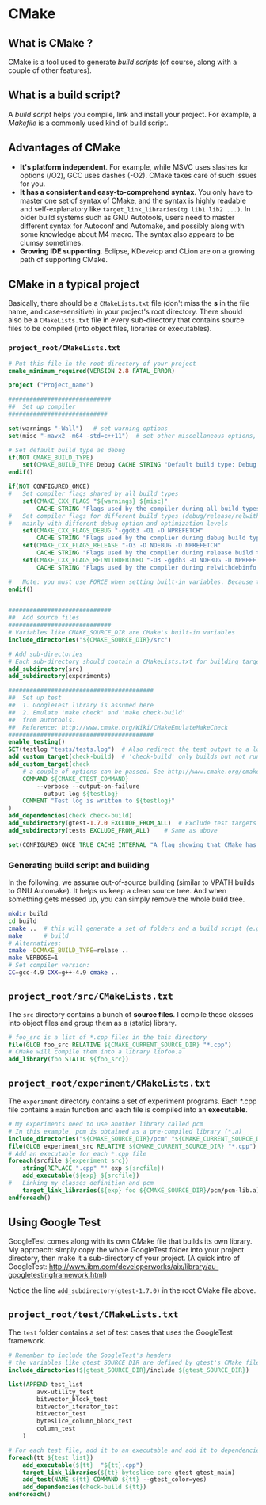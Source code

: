 # CMake

## What is CMake ?

CMake is a tool used to generate *build scripts* (of course, along with a couple of other features).

## What is a build script?

A *build script* helps you compile, link and install your project.
For example, a *Makefile* is a commonly used kind of build script.

## Advantages of CMake

+ **It's platform independent**. For example, while MSVC uses slashes for options (/O2), GCC uses dashes (-O2). CMake takes care of such issues for you.
+ **It has a consistent and easy-to-comprehend syntax**. You only have to master one set of syntax of CMake, and the syntax is highly readable and self-explanatory like `target_link_libraries(tg lib1 lib2 ...)`. In older build systems such as GNU Autotools, users need to master different syntax for Autoconf and Automake, and possibly along with some knowledge about M4 macro. The syntax also appears to be clumsy sometimes.
+ **Growing IDE supporting**. Eclipse, KDevelop and CLion are on a growing path of supporting CMake.

## CMake in a typical project

Basically, there should be a `CMakeLists.txt` file (don't miss the **s** in the file name, and case-sensitive) 
in your project's root directory.
There should also be a `CMakeLists.txt` file in every sub-directory 
that contains source files to be compiled
(into object files, libraries or executables).

### `project_root/CMakeLists.txt`

```cmake
# Put this file in the root directory of your project
cmake_minimum_required(VERSION 2.8 FATAL_ERROR)

project ("Project_name")

#############################
##  Set up compiler
############################

set(warnings "-Wall")   # set warning options
set(misc "-mavx2 -m64 -std=c++11")  # set other miscellaneous options, e.g., architecture extension, language standard ...

# Set default build type as debug
if(NOT CMAKE_BUILD_TYPE)
    set(CMAKE_BUILD_TYPE Debug CACHE STRING "Default build type: Debug." FORCE)
endif()

if(NOT CONFIGURED_ONCE)
#   Set compiler flags shared by all build types
    set(CMAKE_CXX_FLAGS "${warnings} ${misc}"
        CACHE STRING "Flags used by the compiler during all build types." FORCE)
#   Set compiler flags for different build types (debug/release/relwithdebinfo)
#   mainly with different debug option and optimization levels
    set(CMAKE_CXX_FLAGS_DEBUG "-ggdb3 -O1 -D NPREFETCH" 
        CACHE STRING "Flags used by the complier during debug build type." FORCE)
    set(CMAKE_CXX_FLAGS_RELEASE "-O3 -D NDEBUG -D NPREFETCH" 
        CACHE STRING "Flags used by the compiler during release build type." FORCE)
    set(CMAKE_CXX_FLAGS_RELWITHDEBINFO "-O3 -ggdb3 -D NDEBUG -D NPREFETCH" 
        CACHE STRING "Flags used by the compiler during relwithdebinfo." FORCE)

#   Note: you must use FORCE when setting built-in variables. Because they exist in cache even before the first configuration.
endif()


#############################
##  Add source files
#############################
# Variables like CMAKE_SOURCE_DIR are CMake's built-in variables
include_directories("${CMAKE_SOURCE_DIR}/src")

# Add sub-directories
# Each sub-directory should contain a CMakeLists.txt for building targets in that directory
add_subdirectory(src)
add_subdirectory(experiments)

#########################################
##  Set up test 
##  1. GoogleTest library is assumed here
##  2. Emulate 'make check' and 'make check-build'
##  from autotools. 
##  Reference: http://www.cmake.org/Wiki/CMakeEmulateMakeCheck
#########################################
enable_testing()
SET(testlog "tests/tests.log")  # Also redirect the test output to a log file
add_custom_target(check-build)  # 'check-build' only builds but not runs the tests.
add_custom_target(check 
    # a couple of options can be passed. See http://www.cmake.org/cmake/help/v2.8.8/ctest.html
    COMMAND ${CMAKE_CTEST_COMMAND}  
        --verbose --output-on-failure 
        --output-log ${testlog}
    COMMENT "Test log is written to ${testlog}"
)
add_dependencies(check check-build)
add_subdirectory(gtest-1.7.0 EXCLUDE_FROM_ALL)  # Exclude test targets from ALL
add_subdirectory(tests EXCLUDE_FROM_ALL)    # Same as above

set(CONFIGURED_ONCE TRUE CACHE INTERNAL "A flag showing that CMake has configured at least once.")

```

### Generating build script and building

In the following, we assume out-of-source building (similar to VPATH builds to GNU Automake). 
It helps us keep a clean source tree.
And when something gets messed up, you can simply remove the whole build tree.

```bash
mkdir build
cd build
cmake ..  # this will generate a set of folders and a build script (e.g., Makefile)
make      # build
# Alternatives:
cmake -DCMAKE_BUILD_TYPE=relase ..
make VERBOSE=1
# Set compiler version:
CC=gcc-4.9 CXX=g++-4.9 cmake ..
```

`project_root/src/CMakeLists.txt`
---
The `src` directory contains a bunch of **source files**.
I compile these classes into object files and group them as a (static) library.

```cmake
# foo_src is a list of *.cpp files in the this directory
file(GLOB foo_src RELATIVE ${CMAKE_CURRENT_SOURCE_DIR} "*.cpp")
# CMake will compile them into a library libfoo.a
add_library(foo STATIC ${foo_src})
```

`project_root/experiment/CMakeLists.txt`
---
The `experiment` directory contains a set of experiment programs.
Each \*.cpp file contains a `main` function and each file is compiled into an **executable**.

```cmake
# My experiments need to use another library called pcm
# In this example, pcm is obtained as a pre-compiled library (*.a)
include_directories("${CMAKE_SOURCE_DIR}/pcm" "${CMAKE_CURRENT_SOURCE_DIR}")
file(GLOB experiment_src RELATIVE ${CMAKE_CURRENT_SOURCE_DIR} "*.cpp")
# Add an executable for each *.cpp file
foreach(srcfile ${experiment_src})
    string(REPLACE ".cpp" "" exp ${srcfile})
    add_executable(${exp} ${srcfile})
#   Linking my classes definition and pcm
    target_link_libraries(${exp} foo ${CMAKE_SOURCE_DIR}/pcm/pcm-lib.a)
endforeach()
```

## Using Google Test

GoogleTest comes along with its own CMake file that builds its own library.
My approach: simply copy the whole GoogleTest folder into your project directory,
then make it a sub-directory of your project. (A quick intro of GoogleTest: http://www.ibm.com/developerworks/aix/library/au-googletestingframework.html)

Notice the line `add_subdirectory(gtest-1.7.0)` in the root CMake file above.

`project_root/test/CMakeLists.txt`
---
The `test` folder contains a set of test cases that uses the GoogleTest framework.

```cmake
# Remember to include the GoogleTest's headers
# the variables like gtest_SOURCE_DIR are defined by gtest's CMake file
include_directories(${gtest_SOURCE_DIR}/include ${gtest_SOURCE_DIR})

list(APPEND test_list
        avx-utility_test
        bitvector_block_test
        bitvector_iterator_test
        bitvector_test
        byteslice_column_block_test
        column_test
    )

# For each test file, add it to an executable and add it to dependencies of 'check-build'
foreach(tt ${test_list})
    add_executable(${tt}  "${tt}.cpp")
    target_link_libraries(${tt} byteslice-core gtest gtest_main)
    add_test(NAME ${tt} COMMAND ${tt} --gtest_color=yes)
    add_dependencies(check-build ${tt})
endforeach()
```
